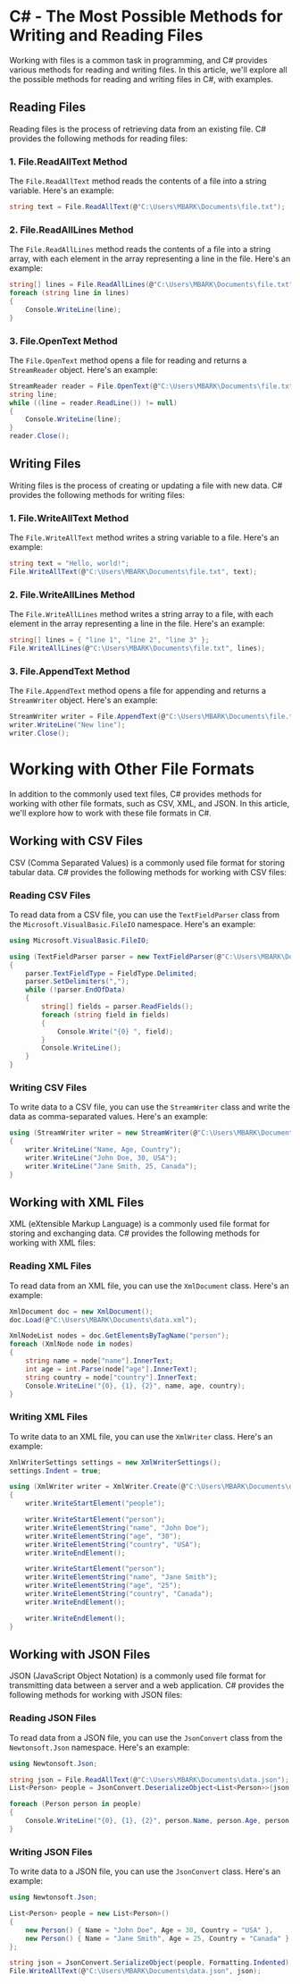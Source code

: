 # C# - The Most Possible Methods for Writing and Reading Files

Working with files is a common task in programming, and C# provides various methods for reading and writing files. In this article, we'll explore all the possible methods for reading and writing files in C#, with examples.

## **Reading Files**

Reading files is the process of retrieving data from an existing file. C# provides the following methods for reading files:

### **1\. File.ReadAllText Method**

The `File.ReadAllText` method reads the contents of a file into a string variable. Here's an example:

```csharp
string text = File.ReadAllText(@"C:\Users\MBARK\Documents\file.txt");
```

### **2\. File.ReadAllLines Method**

The `File.ReadAllLines` method reads the contents of a file into a string array, with each element in the array representing a line in the file. Here's an example:

```csharp
string[] lines = File.ReadAllLines(@"C:\Users\MBARK\Documents\file.txt");
foreach (string line in lines)
{
    Console.WriteLine(line);
}
```

### **3\. File.OpenText Method**

The `File.OpenText` method opens a file for reading and returns a `StreamReader` object. Here's an example:

```csharp
StreamReader reader = File.OpenText(@"C:\Users\MBARK\Documents\file.txt");
string line;
while ((line = reader.ReadLine()) != null)
{
    Console.WriteLine(line);
}
reader.Close();
```

## **Writing Files**

Writing files is the process of creating or updating a file with new data. C# provides the following methods for writing files:

### **1\. File.WriteAllText Method**

The `File.WriteAllText` method writes a string variable to a file. Here's an example:

```csharp
string text = "Hello, world!";
File.WriteAllText(@"C:\Users\MBARK\Documents\file.txt", text);
```

### **2\. File.WriteAllLines Method**

The `File.WriteAllLines` method writes a string array to a file, with each element in the array representing a line in the file. Here's an example:

```csharp
string[] lines = { "line 1", "line 2", "line 3" };
File.WriteAllLines(@"C:\Users\MBARK\Documents\file.txt", lines);
```

### **3\. File.AppendText Method**

The `File.AppendText` method opens a file for appending and returns a `StreamWriter` object. Here's an example:

```csharp
StreamWriter writer = File.AppendText(@"C:\Users\MBARK\Documents\file.txt");
writer.WriteLine("New line");
writer.Close();
```

# **Working with Other File Formats**

In addition to the commonly used text files, C# provides methods for working with other file formats, such as CSV, XML, and JSON. In this article, we'll explore how to work with these file formats in C#.

## **Working with CSV Files**

CSV (Comma Separated Values) is a commonly used file format for storing tabular data. C# provides the following methods for working with CSV files:

### **Reading CSV Files**

To read data from a CSV file, you can use the `TextFieldParser` class from the `Microsoft.VisualBasic.FileIO` namespace. Here's an example:

```csharp
using Microsoft.VisualBasic.FileIO;

using (TextFieldParser parser = new TextFieldParser(@"C:\Users\MBARK\Documents\data.csv"))
{
    parser.TextFieldType = FieldType.Delimited;
    parser.SetDelimiters(",");
    while (!parser.EndOfData)
    {
        string[] fields = parser.ReadFields();
        foreach (string field in fields)
        {
            Console.Write("{0} ", field);
        }
        Console.WriteLine();
    }
}
```

### **Writing CSV Files**

To write data to a CSV file, you can use the `StreamWriter` class and write the data as comma-separated values. Here's an example:

```csharp
using (StreamWriter writer = new StreamWriter(@"C:\Users\MBARK\Documents\data.csv"))
{
    writer.WriteLine("Name, Age, Country");
    writer.WriteLine("John Doe, 30, USA");
    writer.WriteLine("Jane Smith, 25, Canada");
}
```

## **Working with XML Files**

XML (eXtensible Markup Language) is a commonly used file format for storing and exchanging data. C# provides the following methods for working with XML files:

### **Reading XML Files**

To read data from an XML file, you can use the `XmlDocument` class. Here's an example:

```csharp
XmlDocument doc = new XmlDocument();
doc.Load(@"C:\Users\MBARK\Documents\data.xml");

XmlNodeList nodes = doc.GetElementsByTagName("person");
foreach (XmlNode node in nodes)
{
    string name = node["name"].InnerText;
    int age = int.Parse(node["age"].InnerText);
    string country = node["country"].InnerText;
    Console.WriteLine("{0}, {1}, {2}", name, age, country);
}
```

### **Writing XML Files**

To write data to an XML file, you can use the `XmlWriter` class. Here's an example:

```csharp
XmlWriterSettings settings = new XmlWriterSettings();
settings.Indent = true;

using (XmlWriter writer = XmlWriter.Create(@"C:\Users\MBARK\Documents\data.xml", settings))
{
    writer.WriteStartElement("people");

    writer.WriteStartElement("person");
    writer.WriteElementString("name", "John Doe");
    writer.WriteElementString("age", "30");
    writer.WriteElementString("country", "USA");
    writer.WriteEndElement();

    writer.WriteStartElement("person");
    writer.WriteElementString("name", "Jane Smith");
    writer.WriteElementString("age", "25");
    writer.WriteElementString("country", "Canada");
    writer.WriteEndElement();

    writer.WriteEndElement();
}
```

## **Working with JSON Files**

JSON (JavaScript Object Notation) is a commonly used file format for transmitting data between a server and a web application. C# provides the following methods for working with JSON files:

### **Reading JSON Files**

To read data from a JSON file, you can use the `JsonConvert` class from the `Newtonsoft.Json` namespace. Here's an example:

```csharp
using Newtonsoft.Json;

string json = File.ReadAllText(@"C:\Users\MBARK\Documents\data.json");
List<Person> people = JsonConvert.DeserializeObject<List<Person>>(json);

foreach (Person person in people)
{
    Console.WriteLine("{0}, {1}, {2}", person.Name, person.Age, person.Country);
}
```

### **Writing JSON Files**

To write data to a JSON file, you can use the `JsonConvert` class. Here's an example:

```csharp
using Newtonsoft.Json;

List<Person> people = new List<Person>()
{
    new Person() { Name = "John Doe", Age = 30, Country = "USA" },
    new Person() { Name = "Jane Smith", Age = 25, Country = "Canada" }
};

string json = JsonConvert.SerializeObject(people, Formatting.Indented);
File.WriteAllText(@"C:\Users\MBARK\Documents\data.json", json);
```